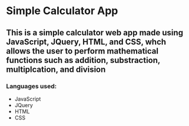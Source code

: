 # Simple Calculator App

## This is a simple calculator web app made using JavaScript, JQuery, HTML, and CSS, whch allows the user to perform mathematical functions such as addition, substraction, multiplcation, and division

### Languages used: 
* JavaScript
* JQuery
* HTML
* CSS
